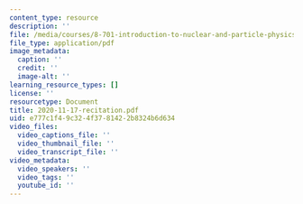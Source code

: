 ```yaml
---
content_type: resource
description: ''
file: /media/courses/8-701-introduction-to-nuclear-and-particle-physics-fall-2020/2020-11-17-recitation.pdf
file_type: application/pdf
image_metadata:
  caption: ''
  credit: ''
  image-alt: ''
learning_resource_types: []
license: ''
resourcetype: Document
title: 2020-11-17-recitation.pdf
uid: e777c1f4-9c32-4f37-8142-2b8324b6d634
video_files:
  video_captions_file: ''
  video_thumbnail_file: ''
  video_transcript_file: ''
video_metadata:
  video_speakers: ''
  video_tags: ''
  youtube_id: ''
---
```


